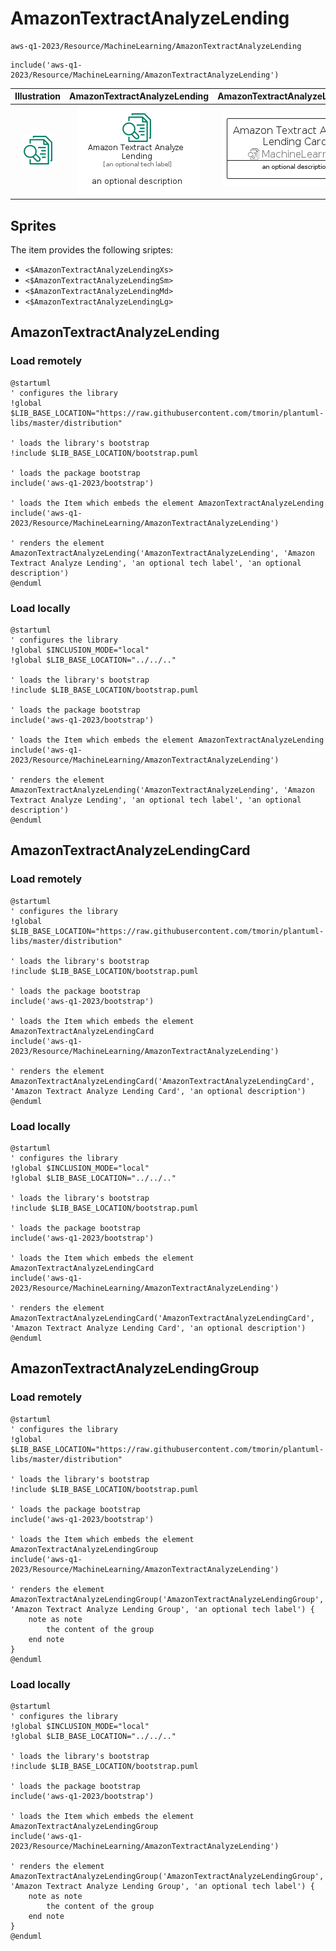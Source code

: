 # AmazonTextractAnalyzeLending


```text
aws-q1-2023/Resource/MachineLearning/AmazonTextractAnalyzeLending
```

```text
include('aws-q1-2023/Resource/MachineLearning/AmazonTextractAnalyzeLending')
```



| Illustration | AmazonTextractAnalyzeLending | AmazonTextractAnalyzeLendingCard | AmazonTextractAnalyzeLendingGroup |
| :---: | :---: | :---: | :---: |
| ![illustration for Illustration](../../../aws-q1-2023/Resource/MachineLearning/AmazonTextractAnalyzeLending.png) | ![illustration for AmazonTextractAnalyzeLending](../../../aws-q1-2023/Resource/MachineLearning/AmazonTextractAnalyzeLending.Local.png) | ![illustration for AmazonTextractAnalyzeLendingCard](../../../aws-q1-2023/Resource/MachineLearning/AmazonTextractAnalyzeLendingCard.Local.png) | ![illustration for AmazonTextractAnalyzeLendingGroup](../../../aws-q1-2023/Resource/MachineLearning/AmazonTextractAnalyzeLendingGroup.Local.png) |



## Sprites
The item provides the following sriptes:

- `<$AmazonTextractAnalyzeLendingXs>`
- `<$AmazonTextractAnalyzeLendingSm>`
- `<$AmazonTextractAnalyzeLendingMd>`
- `<$AmazonTextractAnalyzeLendingLg>`





## AmazonTextractAnalyzeLending

### Load remotely
```plantuml
@startuml
' configures the library
!global $LIB_BASE_LOCATION="https://raw.githubusercontent.com/tmorin/plantuml-libs/master/distribution"

' loads the library's bootstrap
!include $LIB_BASE_LOCATION/bootstrap.puml

' loads the package bootstrap
include('aws-q1-2023/bootstrap')

' loads the Item which embeds the element AmazonTextractAnalyzeLending
include('aws-q1-2023/Resource/MachineLearning/AmazonTextractAnalyzeLending')

' renders the element
AmazonTextractAnalyzeLending('AmazonTextractAnalyzeLending', 'Amazon Textract Analyze Lending', 'an optional tech label', 'an optional description')
@enduml
```

### Load locally
```plantuml
@startuml
' configures the library
!global $INCLUSION_MODE="local"
!global $LIB_BASE_LOCATION="../../.."

' loads the library's bootstrap
!include $LIB_BASE_LOCATION/bootstrap.puml

' loads the package bootstrap
include('aws-q1-2023/bootstrap')

' loads the Item which embeds the element AmazonTextractAnalyzeLending
include('aws-q1-2023/Resource/MachineLearning/AmazonTextractAnalyzeLending')

' renders the element
AmazonTextractAnalyzeLending('AmazonTextractAnalyzeLending', 'Amazon Textract Analyze Lending', 'an optional tech label', 'an optional description')
@enduml
```

## AmazonTextractAnalyzeLendingCard

### Load remotely
```plantuml
@startuml
' configures the library
!global $LIB_BASE_LOCATION="https://raw.githubusercontent.com/tmorin/plantuml-libs/master/distribution"

' loads the library's bootstrap
!include $LIB_BASE_LOCATION/bootstrap.puml

' loads the package bootstrap
include('aws-q1-2023/bootstrap')

' loads the Item which embeds the element AmazonTextractAnalyzeLendingCard
include('aws-q1-2023/Resource/MachineLearning/AmazonTextractAnalyzeLending')

' renders the element
AmazonTextractAnalyzeLendingCard('AmazonTextractAnalyzeLendingCard', 'Amazon Textract Analyze Lending Card', 'an optional description')
@enduml
```

### Load locally
```plantuml
@startuml
' configures the library
!global $INCLUSION_MODE="local"
!global $LIB_BASE_LOCATION="../../.."

' loads the library's bootstrap
!include $LIB_BASE_LOCATION/bootstrap.puml

' loads the package bootstrap
include('aws-q1-2023/bootstrap')

' loads the Item which embeds the element AmazonTextractAnalyzeLendingCard
include('aws-q1-2023/Resource/MachineLearning/AmazonTextractAnalyzeLending')

' renders the element
AmazonTextractAnalyzeLendingCard('AmazonTextractAnalyzeLendingCard', 'Amazon Textract Analyze Lending Card', 'an optional description')
@enduml
```

## AmazonTextractAnalyzeLendingGroup

### Load remotely
```plantuml
@startuml
' configures the library
!global $LIB_BASE_LOCATION="https://raw.githubusercontent.com/tmorin/plantuml-libs/master/distribution"

' loads the library's bootstrap
!include $LIB_BASE_LOCATION/bootstrap.puml

' loads the package bootstrap
include('aws-q1-2023/bootstrap')

' loads the Item which embeds the element AmazonTextractAnalyzeLendingGroup
include('aws-q1-2023/Resource/MachineLearning/AmazonTextractAnalyzeLending')

' renders the element
AmazonTextractAnalyzeLendingGroup('AmazonTextractAnalyzeLendingGroup', 'Amazon Textract Analyze Lending Group', 'an optional tech label') {
    note as note
        the content of the group
    end note
}
@enduml
```

### Load locally
```plantuml
@startuml
' configures the library
!global $INCLUSION_MODE="local"
!global $LIB_BASE_LOCATION="../../.."

' loads the library's bootstrap
!include $LIB_BASE_LOCATION/bootstrap.puml

' loads the package bootstrap
include('aws-q1-2023/bootstrap')

' loads the Item which embeds the element AmazonTextractAnalyzeLendingGroup
include('aws-q1-2023/Resource/MachineLearning/AmazonTextractAnalyzeLending')

' renders the element
AmazonTextractAnalyzeLendingGroup('AmazonTextractAnalyzeLendingGroup', 'Amazon Textract Analyze Lending Group', 'an optional tech label') {
    note as note
        the content of the group
    end note
}
@enduml
```

